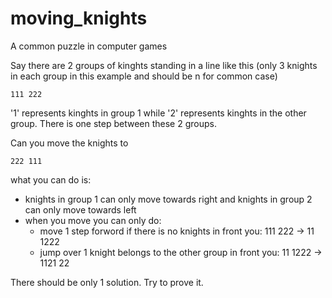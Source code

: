 # moving_knights
A common puzzle in computer games

Say there are 2 groups of kinghts standing in a line like this (only 3 knights in each group in this example and should be n for common case)

    111 222

'1' represents kinghts in group 1 while '2' represents kinghts in the other group. There is one step between these 2 groups.

Can you move the knights to 

    222 111

what you can do is:
* knights in group 1 can only move towards right and knights in group 2 can only move towards left
* when you move you can only do:
  * move 1 step forword if there is no knights in front you: 111 222 -> 11 1222
  * jump over 1 knight belongs to the other group in front you: 11 1222 -> 1121 22

There should be only 1 solution. Try to prove it.
